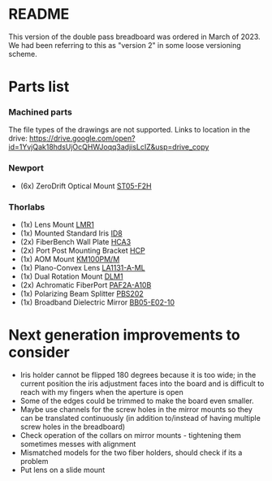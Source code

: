 # README

This version of the double pass breadboard was ordered in March of 2023.  We had been referring to this as "version 2" in some loose versioning scheme.

# Parts list

### Machined parts
The file types of the drawings are not supported. Links to location in the drive:
https://drive.google.com/open?id=1YvjQak18hdsUjOcQHWJoqq3adjisLcIZ&usp=drive_copy

### Newport
* (6x)  ZeroDrift Optical Mount  [ST05-F2H](https://www.newport.com/p/ST05-F2H)

### Thorlabs
* (1x)  Lens Mount                  [LMR1](https://www.thorlabs.com/thorproduct.cfm?partnumber=LMR1#ad-image-0)
* (1x)  Mounted Standard Iris       [ID8](https://www.thorlabs.com/thorproduct.cfm?partnumber=ID8)
* (2x)  FiberBench Wall Plate       [HCA3](https://www.thorlabs.com/thorproduct.cfm?partnumber=HCA3)
* (2x)  Port Post Mounting Bracket  [HCP](https://www.thorlabs.com/thorproduct.cfm?partnumber=HCP)
* (1x)  AOM Mount                   [KM100PM/M](https://www.thorlabs.com/thorproduct.cfm?partnumber=KM100PM/M)
* (1x)  Plano-Convex Lens           [LA1131-A-ML](https://www.thorlabs.com/thorproduct.cfm?partnumber=LA1131-A-ML)
* (1x)  Dual Rotation Mount         [DLM1](https://www.thorlabs.com/thorproduct.cfm?partnumber=DLM1#ad-image-0)
* (2x)  Achromatic FiberPort        [PAF2A-A10B](https://www.thorlabs.com/thorproduct.cfm?partnumber=PAF2A-A10B)
* (1x)  Polarizing Beam Splitter    [PBS202](https://www.thorlabs.com/thorproduct.cfm?partnumber=PBS202)
* (1x)  Broadband Dielectric Mirror [BB05-E02-10](https://www.thorlabs.com/thorproduct.cfm?partnumber=BB05-E02-10)



# Next generation improvements to consider

* Iris holder cannot be flipped 180 degrees because it is too wide; in the current position the iris adjustment faces into the board and is difficult to reach with my fingers when the aperture is open  
* Some of the edges could be trimmed to make the board even smaller.
* Maybe use channels for the screw holes in the mirror mounts so they can be translated continuously (in addition to/instead of having multiple screw holes in the breadboard)  
* Check operation of the collars on mirror mounts - tightening them sometimes messes with alignment  
* Mismatched models for the two fiber holders, should check if its a problem
* Put lens on a slide mount
